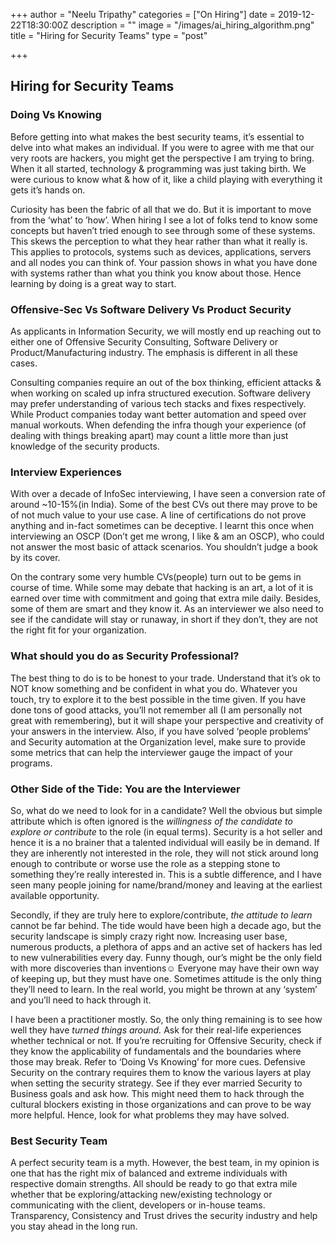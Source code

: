+++
author = "Neelu Tripathy"
categories = ["On Hiring"]
date = 2019-12-22T18:30:00Z
description = ""
image = "/images/ai_hiring_algorithm.png"
title = "Hiring for Security Teams"
type = "post"

+++
## Hiring for Security Teams

### **Doing Vs Knowing**

Before getting into what makes the best security teams, it’s essential to delve into what makes an individual. If you were to agree with me that our very roots are hackers, you might get the perspective I am trying to bring. When it all started, technology & programming was just taking birth. We were curious to know what & how of it, like a child playing with everything it gets it’s hands on.

Curiosity has been the fabric of all that we do. But it is important to move from the ‘what’ to ’how’. When hiring I see a lot of folks tend to know some concepts but haven’t tried enough to see through some of these systems. This skews the perception to what they hear rather than what it really is. This applies to protocols, systems such as devices, applications, servers and all nodes you can think of. Your passion shows in what you have done with systems rather than what you think you know about those. Hence learning by doing is a great way to start.

### **Offensive-Sec Vs Software Delivery Vs Product Security**

As applicants in Information Security, we will mostly end up reaching out to either one of Offensive Security Consulting, Software Delivery or Product/Manufacturing industry. The emphasis is different in all these cases.

Consulting companies require an out of the box thinking, efficient attacks & when working on scaled up infra structured execution. Software delivery may prefer understanding of various tech stacks and fixes respectively. While Product companies today want better automation and speed over manual workouts. When defending the infra though your experience (of dealing with things breaking apart) may count a little more than just knowledge of the security products.

### **Interview Experiences**

With over a decade of InfoSec interviewing, I have seen a conversion rate of around \~10-15%(in India). Some of the best CVs out there may prove to be of not much value to your use case. A line of certifications do not prove anything and in-fact sometimes can be deceptive. I learnt this once when interviewing an OSCP (Don’t get me wrong, I like & am an OSCP), who could not answer the most basic of attack scenarios. You shouldn’t judge a book by its cover.

On the contrary some very humble CVs(people) turn out to be gems in course of time. While some may debate that hacking is an art, a lot of it is earned over time with commitment and going that extra mile daily. Besides, some of them are smart and they know it. As an interviewer we also need to see if the candidate will stay or runaway, in short if they don’t, they are not the right fit for your organization.

### **What should you do as Security Professional?**

The best thing to do is to be honest to your trade. Understand that it’s ok to NOT know something and be confident in what you do. Whatever you touch, try to explore it to the best possible in the time given. If you have done tons of good attacks, you’ll not remember all (I am personally not great with remembering), but it will shape your perspective and creativity of your answers in the interview. Also, if you have solved ‘people problems’ and Security automation at the Organization level, make sure to provide some metrics that can help the interviewer gauge the impact of your programs.

### **Other Side of the Tide: You are the Interviewer**

So, what do we need to look for in a candidate? Well the obvious but simple attribute which is often ignored is the _willingness of the candidate to explore or contribute_ to the role (in equal terms). Security is a hot seller and hence it is a no brainer that a talented individual will easily be in demand. If they are inherently not interested in the role, they will not stick around long enough to contribute or worse use the role as a stepping stone to something they’re really interested in. This is a subtle difference, and I have seen many people joining for name/brand/money and leaving at the earliest available opportunity.

Secondly, if they are truly here to explore/contribute, _the attitude to learn_ cannot be far behind. The tide would have been high a decade ago, but the security landscape is simply crazy right now. Increasing user base, numerous products, a plethora of apps and an active set of hackers has led to new vulnerabilities every day. Funny though, our’s might be the only field with more discoveries than inventions☺ Everyone may have their own way of keeping up, but they must have one. Sometimes attitude is the only thing they’ll need to learn. In the real world, you might be thrown at any ‘system’ and you’ll need to hack through it.

I have been a practitioner mostly. So, the only thing remaining is to see how well they have _turned things around._ Ask for their real-life experiences whether technical or not. If you’re recruiting for Offensive Security, check if they know the applicability of fundamentals and the boundaries where those may break. Refer to ‘Doing Vs Knowing’ for more cues. Defensive Security on the contrary requires them to know the various layers at play when setting the security strategy. See if they ever married Security to Business goals and ask how. This might need them to hack through the cultural blockers existing in those organizations and can prove to be way more helpful. Hence, look for what problems they may have solved.

### **Best Security Team**

A perfect security team is a myth. However, the best team, in my opinion is one that has the right mix of balanced and extreme individuals with respective domain strengths. All should be ready to go that extra mile whether that be exploring/attacking new/existing technology or communicating with the client, developers or in-house teams. Transparency, Consistency and Trust drives the security industry and help you stay ahead in the long run.